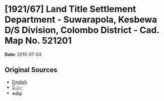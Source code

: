 # [1921/67] Land Title Settlement Department - Suwarapola, Kesbewa D/S Division, Colombo District - Cad. Map No. 521201

**Date:** 2015-07-03

## Original Sources

- [English](https://documents.gov.lk/view/extra-gazettes/2015/7/1921-67_E.pdf)
- [සිංහල](https://documents.gov.lk/view/extra-gazettes/2015/7/1921-67_S.pdf)
- [தமிழ்](https://documents.gov.lk/view/extra-gazettes/2015/7/1921-67_T.pdf)
